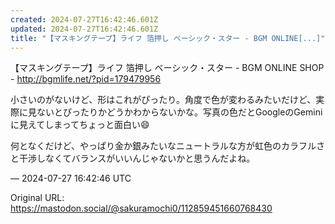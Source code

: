 ```yaml
---
created: 2024-07-27T16:42:46.601Z
updated: 2024-07-27T16:42:46.601Z
title: "【マスキングテープ】ライフ 箔押し ベーシック・スター - BGM ONLINE[...]"
---
```


<p>【マスキングテープ】ライフ 箔押し ベーシック・スター - BGM ONLINE SHOP - <a href="http://bgmlife.net/?pid=179479956" target="_blank" rel="nofollow noopener" translate="no"><span class="invisible">http://</span><span class="">bgmlife.net/?pid=179479956</span><span class="invisible"></span></a></p><p>小さいのがないけど、形はこれがぴったり。角度で色が変わるみたいだけど、実際に見ないとぴったりかどうかわからないかな。写真の色だとGoogleのGeminiに見えてしまってちょっと面白い😄</p><p>何となくだけど、やっぱり金か銀みたいなニュートラルな方が虹色のカラフルさと干渉しなくてバランスがいいんじゃないかと思うんだよね。</p>

&mdash; 2024-07-27 16:42:46 UTC

Original URL: https://mastodon.social/@sakuramochi0/112859451660768430
